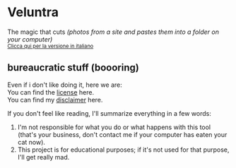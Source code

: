 # Veluntra
The magic that cuts _(photos from a site and pastes them into a folder on your computer)_\
<sub> [Clicca qui per la versione in italiano](https://github.com/Dicast3/Veluntra/blob/main/README-ita.md) </sub>

## bureaucratic stuff (boooring)
Even if i don't like doing it, here we are:\
You can find the [license](https://github.com/Dicast3/Veluntra/blob/main/LICENSE) here.\
You can find my [disclaimer](https://github.com/Dicast3/Veluntra/blob/main/Disclaimer-eng.md) here.

If you don't feel like reading, I'll summarize everything in a few words:
1. I'm not responsible for what you do or what happens with this tool (that's your business, don't contact me if your computer has eaten your cat now).
2. This project is for educational purposes; if it's not used for that purpose, I'll get really mad.
